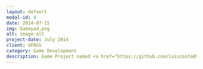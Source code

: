 ```yaml
---
layout: default
modal-id: 4
date: 2014-07-15
img: Gamepad.png
alt: image-alt
project-date: July 2014
client: UFRGS
category: Game Development
description: Game Project named <a href="https://github.com/luiscosta89/LightPath">Light Path</a> developed with <a href="http://buscatextual.cnpq.br/buscatextual/visualizacv.do?id=K4030846T9">Bruno Iochins Grisci</a> for the "Projeto em Computação Gráfica" class for the Computer Science Degree at UFRGS.
---
```

